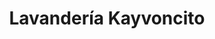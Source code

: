 ---
title: "Lavandería Kayvoncito"
url: /san-pedro-la-laguna/lavanderia-kayvoncito/
shop: lavandería
---